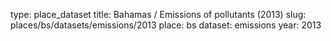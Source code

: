 type: place_dataset
title: Bahamas / Emissions of pollutants (2013)
slug: places/bs/datasets/emissions/2013
place: bs
dataset: emissions
year: 2013

